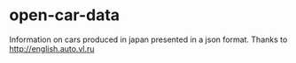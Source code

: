open-car-data
=============

Information on cars produced in japan presented in a json format.  Thanks to http://english.auto.vl.ru
